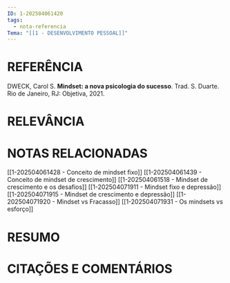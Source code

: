 ```yaml
---
ID: 1-202504061420
tags:
  - nota-referencia
Tema: "[[1 - DESENVOLVIMENTO PESSOAL]]"
---
```

# REFERÊNCIA

DWECK, Carol S. **Mindset: a nova psicologia do sucesso**. Trad. S. Duarte. Rio de Janeiro, RJ: Objetiva, 2021.
# RELEVÂNCIA

# NOTAS RELACIONADAS

[[1-202504061428 - Conceito de mindset fixo]]
[[1-202504061439 - Conceito de mindset de crescimento]]
[[1-202504061518 - Mindset de crescimento e os desafios]]
[[1-202504071911 - Mindset fixo e depressão]]
[[1-202504071915 - Mindset de crescimento e depressão]]
[[1-202504071920 - Mindset vs Fracasso]]
[[1-202504071931 - Os mindsets vs esforço]]

# RESUMO

# CITAÇÕES E COMENTÁRIOS
